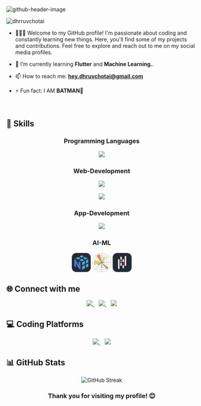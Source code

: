 ![github-header-image](https://github.com/user-attachments/assets/9a10c29f-9150-4b38-a49c-d24d1121f629)

<p align="left"> <img src="https://komarev.com/ghpvc/?username=dhrruvchotai&label=Profile%20views&color=0e75b6&style=flat" alt="dhrruvchotai" height="26"/> </p>

- 👨🏼‍💼 Welcome to my GitHub profile! I'm passionate about coding and constantly learning new things. Here, you'll find some of my projects and contributions. Feel free to explore and reach out to me on my social media profiles.

- 🌱 I’m currently learning **Flutter** and **Machine Learning.**.
 
- 📫 How to reach me: **hey.dhruvchotai@gmail.com**
 
- ⚡ Fun fact: I AM **BATMAN🦇**

 <img height="1" />
<h2 align="left">🚀 Skills</h2>

<h3 align="center">Programming Languages</h3>
<p align="center">
  <a href="https://skillicons.dev">
    <img src="https://skillicons.dev/icons?i=c,java,js,python,dart" />
  </a>
</p>

<h3 align="center">Web-Development</h3>
<p align="center">
  <a href="https://skillicons.dev">
    <img src="https://skillicons.dev/icons?i=html,css,react,bootstrap,tailwind" />
  </a>
</p>

<p align="center">
  <a href="https://skillicons.dev">
    <img src="https://skillicons.dev/icons?i=nodejs,express,mongodb,postman" />
  </a>
</p>

<h3 align="center">App-Development</h3>
<p align="center">
  <a href="https://skillicons.dev">
    <img src="https://skillicons.dev/icons?i=flutter,sqlite,firebase" />
  </a>
</p>

<h3 align="center">AI-ML</h3>
<p align="center">
    <img src="Images/numpy.svg" height="50" alt="Numpy"  />
    <img src="Images/matplotlib.png" height="50" alt="Matplotlib"  />
    <img src="Images/pandas.svg" height="50" alt="Pandas"  />
</p>



<h2 align="left">🌐 Connect with me</h2>

<p align="center">
  <a href="https://twitter.com/ChotaiDhruv" target="blank">
    <img src="https://skillicons.dev/icons?i=twitter" height="50"/>
  </a>
  <img width="8" />
  <a href="https://www.linkedin.com/in/dhruv-chotai-179a502aa/" target="blank">
    <img src="https://skillicons.dev/icons?i=linkedin" height="50"/>
  </a>
  <img width="8" />
  <a href="https://www.instagram.com/dhruvchotai.9/" target="blank">
    <img src="https://skillicons.dev/icons?i=instagram" height="50"/>
  </a>
</p>

<h2 align="left">💻 Coding Platforms</h2>

<p align="center">
  <a href="https://leetcode.com/u/dhruv_9/" target="blank">
    <img src="https://upload.wikimedia.org/wikipedia/commons/1/19/LeetCode_logo_black.png" height="50"/>
  </a>
  <img width="8" />
  <a href="https://www.hackerrank.com/profile/h23010101051" target="blank">
    <img src="https://upload.wikimedia.org/wikipedia/commons/6/65/HackerRank_logo.png" height="50"/>
  </a>
</p>

## 📊 GitHub Stats

<div align="center">
  <img src="https://github-readme-streak-stats.herokuapp.com/?user=dhrruvchotai&theme=dark&hide_border=true&background=0D1117&ring=9B59B6&fire=9B59B6&currStreakNum=C9D1D9&currStreakLabel=FFFFFF" alt="GitHub Streak" />
</div>

<h3 align="center">Thank you for visiting my profile! 😊</h3>
